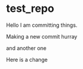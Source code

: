 # test_repo

Hello I am committing things.

Making a new commit hurray

and another one

Here is a change
